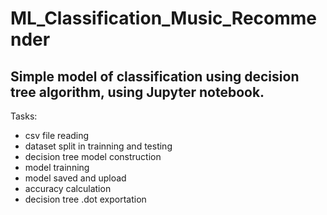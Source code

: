 # ML_Classification_Music_Recommender
## Simple model of classification using decision tree algorithm, using Jupyter notebook.

Tasks:

- csv file reading
- dataset split in trainning and testing
- decision tree model construction
- model trainning
- model saved and upload
- accuracy calculation
- decision tree .dot exportation
  
  
